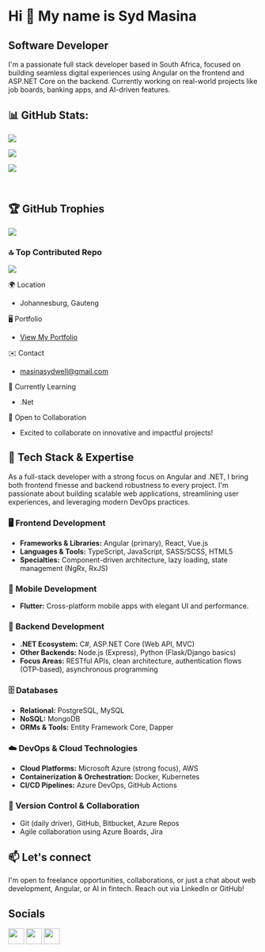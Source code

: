 Hi 👋 My name is Syd Masina
===========================

Software Developer
------------------

I'm a passionate full stack developer based in South Africa, focused on building seamless digital experiences using Angular on the frontend and ASP.NET Core on the backend. Currently working on real-world projects like job boards, banking apps, and AI-driven features.

## 📊 GitHub Stats:
![](https://nirzak-streak-stats.vercel.app/?user=sydmasina&theme=neon&hide_border=false)<br/>

![](https://github-readme-stats.vercel.app/api/top-langs/?username=sydmasina&theme=neon&hide_border=false&include_all_commits=false&count_private=false&layout=compact)

![](https://github-readme-stats.vercel.app/api?username=sydmasina&theme=neon&hide_border=false&include_all_commits=false&count_private=false)<br/>

<br/>

## 🏆 GitHub Trophies
![](https://github-profile-trophy.vercel.app/?username=sydmasina&theme=radical&no-frame=false&no-bg=true&margin-w=4)

### 🔝 Top Contributed Repo
![](https://github-contributor-stats.vercel.app/api?username=sydmasina&limit=5&theme=radical&combine_all_yearly_contributions=true)

🌍 Location
* Johannesburg, Gauteng

🖥️ Portfolio
* [View My Portfolio](https://sydmasina.github.io/portfolio_002/)

✉️ Contact
*  [masinasydwell@gmail.com](mailto:masinasydwell@gmail.com)

🧠 Currently Learning
* .Net

🤝 Open to Collaboration
* Excited to collaborate on innovative and impactful projects!


## 🚀 Tech Stack & Expertise

As a full-stack developer with a strong focus on Angular and .NET, I bring both frontend finesse and backend robustness to every project. I'm passionate about building scalable web applications, streamlining user experiences, and leveraging modern DevOps practices.

### 🖥️ Frontend Development
- **Frameworks & Libraries:** Angular (primary), React, Vue.js  
- **Languages & Tools:** TypeScript, JavaScript, SASS/SCSS, HTML5  
- **Specialties:** Component-driven architecture, lazy loading, state management (NgRx, RxJS)

### 📱 Mobile Development
- **Flutter:** Cross-platform mobile apps with elegant UI and performance.

### 🧠 Backend Development
- **.NET Ecosystem:** C#, ASP.NET Core (Web API, MVC)  
- **Other Backends:** Node.js (Express), Python (Flask/Django basics)  
- **Focus Areas:** RESTful APIs, clean architecture, authentication flows (OTP-based), asynchronous programming

### 🗄️ Databases
- **Relational:** PostgreSQL, MySQL  
- **NoSQL:** MongoDB  
- **ORMs & Tools:** Entity Framework Core, Dapper

### ☁️ DevOps & Cloud Technologies
- **Cloud Platforms:** Microsoft Azure (strong focus), AWS  
- **Containerization & Orchestration:** Docker, Kubernetes  
- **CI/CD Pipelines:** Azure DevOps, GitHub Actions

### 🔁 Version Control & Collaboration
- Git (daily driver), GitHub, Bitbucket, Azure Repos  
- Agile collaboration using Azure Boards, Jira

## 📫 Let's connect

I'm open to freelance opportunities, collaborations, or just a chat about web development, Angular, or AI in fintech. Reach out via LinkedIn or GitHub!


## Socials

<p align="left"> <a href="https://www.github.com/sydmasina" target="_blank" rel="noreferrer"><img src="https://raw.githubusercontent.com/danielcranney/readme-generator/main/public/icons/socials/github.svg" width="32" height="32" /></a> <a href="https://www.linkedin.com/in/sydwellmasina" target="_blank" rel="noreferrer"><img src="https://raw.githubusercontent.com/danielcranney/readme-generator/main/public/icons/socials/linkedin.svg" width="32" height="32" /></a> <a href="https://www.twitter.com/sydmasina" target="_blank" rel="noreferrer"><img src="https://raw.githubusercontent.com/danielcranney/readme-generator/main/public/icons/socials/twitter.svg" width="32" height="32" /></a></p>
<br/>



